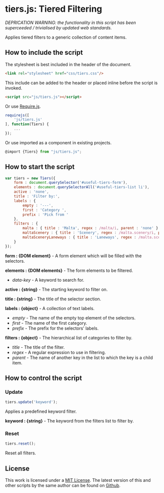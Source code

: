 # tiers.js: Tiered Filtering

*DEPRICATION WARNING: the functionality in this script has been superceeded / trivialised by updated web standards.*

Applies tiered filters to a generic collection of content items.

## How to include the script

The stylesheet is best included in the header of the document.

```html
<link rel="stylesheet" href="css/tiers.css"/>
```

This include can be added to the header or placed inline before the script is invoked.

```html
<script src="js/tiers.js"></script>
```

Or use [Require.js](https://requirejs.org/).

```js
requirejs([
	'js/tiers.js'
], function(Tiers) {
	...
});
```

Or use imported as a component in existing projects.

```js
@import {Tiers} from "js/tiers.js";
```

## How to start the script

```javascript
var tiers = new Tiers({
	form : document.querySelector('#useful-tiers-form'),
	elements : document.querySelectorAll('#useful-tiers-list li'),
	active : 'none',
	title : 'Filter by:',
	labels : {
		empty : '---',
		first : 'Category ',
		prefix : 'Pick from '
	},
	filters : {
		malta : { title : 'Malta', regex : /malta/i, parent : 'none' },
		maltaScenery : { title : 'Scenery', regex : /malta.scenery/i, parent : 'malta' },
		maltaSceneryLaneways : { title : 'Laneways', regex : /malta.scenery.laneways/i, parent : 'maltaScenery' }
	}
});
```

**form : {DOM element}** - A form element which will be filled with the selectors.

**elements : {DOM elements}** - The form elements to be filtered.
+ *data-key* - A keyword to search for.

**active : {string}** - The starting keyword to filter on.

**title : {string}** - The title of the selector section.

**labels : {object}** - A collection of text labels.
+ *empty* - The name of the empty top element of the selectors.
+ *first* - The name of the first category.
+ *prefix* - The prefix for the selectors' labels.

**filters : {object}** - The hierarchical list of categories to filter by.
+ *title* - The title of the filter.
+ *regex* - A regular expression to use in filtering.
+ *parent* - The name of another key in the list to which the key is a child item.

## How to control the script

### Update

```javascript
tiers.update('keyword');
```

Applies a predefined keyword filter.

**keyword : {string}** - The keyword from the filters list to filter by.

### Reset

```javascript
tiers.reset();
```

Reset all filters.

## License

This work is licensed under a [MIT License](https://opensource.org/licenses/MIT). The latest version of this and other scripts by the same author can be found on [Github](https://github.com/WoollyMittens).

